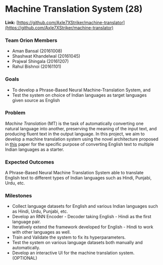 # Machine Translation System (28) 
__Link:__ [https://github.com/Axle7XStriker/machine-translator](https://github.com/Axle7XStriker/machine-translator) 


### Team Orion Members 

- Aman Bansal (20161008)
- Shashwat Khandelwal (20161045)
- Prajwal Shingala (20161207)
- Rahul Bishnoi (20161101)



### Goals 

- To develop a Phrase-Based Neural Machine-Translation System, and 
- Test the system on choice of Indian languages as target languages given source as English 



### Problem 

*Machine Translation* (MT) is the task of automatically converting one natural language into another, preserving the meaning of the input text, and producing fluent text in the output language. In this project, we aim to develop a machine translation system using the novel architecture proposed in [this](https://arxiv.org/pdf/1409.0473.pdf) paper for the specific purpose of converting English text to multiple Indian languages as a starter.



### Expected Outcomes 

A Phrase-Based Neural Machine Translation System able to translate English text to different types of Indian languages such as Hindi, Punjabi, Urdu, etc. 



### Milestones 

- Collect language datasets for English and various Indian languages such as Hindi, Urdu, Punjabi, etc.
- Develop an RNN Encoder - Decoder taking English - Hindi as the first language pair.
- Iteratively extend the framework developed for English - Hindi to work with other languages as well.
- Train and Validate the system to fix its hyperparameters.
- Test the system on various language datasets both manually and automatically.
- Develop an interactive UI for the machine translation system. (OPTIONAL) 

